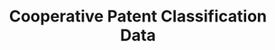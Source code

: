 ---
bigquery: https://console.cloud.google.com/bigquery?p=patents-public-data&d=cpc&page=dataset
citation: '“Cooperative Patent Classification” by the EPO and USPTO, for public use. '
contributors: EPO, USPTO
cost: None
description: Cooperative Patent Classification Data contains the scheme and definitions
  of the Cooperative Patent Classification system for classifying patent documents.
  The CPC is the result of a partnership between the EPO and the USPTO in their joint
  effort to develop a common, internationally compatible classification system for
  technical documents, in particular patent publications, which will be used by both
  offices in the patent granting process
documentation: https://www.cooperativepatentclassification.org/cpcSchemeAndDefinitions
last_edit: 04/10/2022, 07:52:54
location: https://www.cooperativepatentclassification.org/index
maintained_by: USPTO, EPO
schema_fields:
- child_groups
- ipcConcordant
- childGroups
- residualReferences
- synonyms
- titleFull
- limitingReferences
- informative_references
- applicationReferences
- date_revised
- ipc_concordant
- children
- notAllocatable
- application_references
- parents
- titlePart
- status
- breakdownCode
- dateRevised
- definition
- informativeReferences
- title_full
- glossary
- limiting_references
- not_allocatable
- residual_references
- breakdown_code
- level
- symbol
- title_part
- additional_only
- sizeCache
shortname: cooperative_patent_classification
tags:
- patents
- science
title: Cooperative Patent Classification Data
uuid: 984374a7-16e9-4b35-9445-458daceb01bf
---
